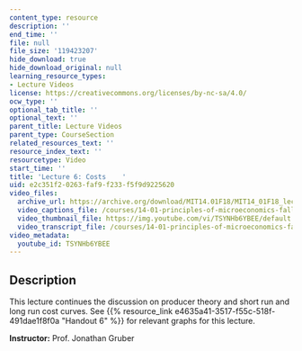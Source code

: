 ```yaml
---
content_type: resource
description: ''
end_time: ''
file: null
file_size: '119423207'
hide_download: true
hide_download_original: null
learning_resource_types:
- Lecture Videos
license: https://creativecommons.org/licenses/by-nc-sa/4.0/
ocw_type: ''
optional_tab_title: ''
optional_text: ''
parent_title: Lecture Videos
parent_type: CourseSection
related_resources_text: ''
resource_index_text: ''
resourcetype: Video
start_time: ''
title: 'Lecture 6: Costs    '
uid: e2c351f2-0263-faf9-f233-f5f9d9225620
video_files:
  archive_url: https://archive.org/download/MIT14.01F18/MIT14_01F18_lec06_300k.mp4
  video_captions_file: /courses/14-01-principles-of-microeconomics-fall-2018/2136d0c5f2da50fc926360b04ee41526_TSYNHb6YBEE.vtt
  video_thumbnail_file: https://img.youtube.com/vi/TSYNHb6YBEE/default.jpg
  video_transcript_file: /courses/14-01-principles-of-microeconomics-fall-2018/8f0f7f4dd0a416462ce949a81c3a96e6_TSYNHb6YBEE.pdf
video_metadata:
  youtube_id: TSYNHb6YBEE
---
```


Description
-----------

This lecture continues the discussion on producer theory and short run and long run cost curves. See {{% resource_link e4635a41-3517-f55c-518f-491dae1f8f0a "Handout 6" %}} for relevant graphs for this lecture. 

**Instructor:** Prof. Jonathan Gruber


